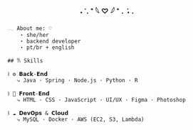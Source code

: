 ### <p align = center> ˖ ݁ . ⁺ 𓆩 ♡ 𓆪 ⁺ . ݁ ˖ . </p>

<table>
    <tr>                                                                                         
                                                                                                    
        
        𓂃 About me: ♡
            ⋆ she/her
            ⋆ backend developer
            ⋆ pt/br + english
            
        ## 𐙚 Skills
        
        ꒱ ⚙️ 𝗕𝗮𝗰𝗸-𝗘𝗻𝗱  
           ⤷ Java · Spring · Node.js · Python · R
        
        ꒱ 🎨 𝗙𝗿𝗼𝗻𝘁-𝗘𝗻𝗱  
           ⤷ HTML · CSS · JavaScript · UI/UX · Figma · Photoshop
        
        ꒱ ☁️ 𝗗𝗲𝘃𝗢𝗽𝘀 & 𝗖𝗹𝗼𝘂𝗱  
           ⤷ MySQL · Docker · AWS (EC2, S3, Lambda)
    
</tr>
</table>
